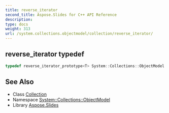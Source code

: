 ```yaml
---
title: reverse_iterator
second_title: Aspose.Slides for C++ API Reference
description: 
type: docs
weight: 313
url: /system.collections.objectmodel/collection/reverse_iterator/
---
```

## reverse_iterator typedef




```cpp
typedef reverse_iterator_prototype<T> System::Collections::ObjectModel::Collection< T >::reverse_iterator
```

## See Also

* Class [Collection](../)
* Namespace [System::Collections::ObjectModel](../../)
* Library [Aspose.Slides](../../../)